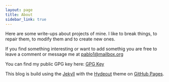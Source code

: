 ```yaml
---
layout: page
title: About
sidebar_link: true
---
```


Here are some write-ups about projects of mine. I like to break things, to repair them, to modify them and to create new ones.

If you find something interesting or want to add somethig you are free to leave a comment or message me at <a href="mailto:pablo1@mailbox" itemprop="email"> pablo1@mailbox.org </a>

You can find my public GPG key here: [GPG Key](pub_key.asc)


This blog is build using the [Jekyll](http://jekyllrb.com) with the [Hydeout](https://github.com/fongandrew/hydeout)
theme on [GitHub Pages](https://pages.github.com/).
